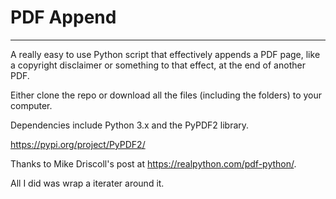 # PDF Append

---

A really easy to use Python script that effectively appends a PDF page, like a copyright disclaimer or something to that effect, at the end of another PDF.

Either clone the repo or download all the files (including the folders) to your computer.

Dependencies include Python 3.x and the PyPDF2 library.

https://pypi.org/project/PyPDF2/

Thanks to Mike Driscoll's post at https://realpython.com/pdf-python/.

All I did was wrap a iterater around it.
